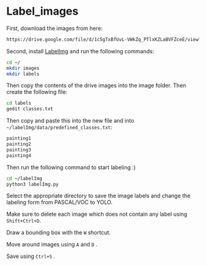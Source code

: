 # Label_images
First, download the images from here:

```bash
https://drive.google.com/file/d/1c5gTxBfUvL-VWkZq_PTlxKZLaBVFZceE/view?usp=sharing
```

Second, install [LabelImg](https://github.com/tzutalin/labelImgl) and run the following commands:

```bash
cd ~/
mkdir images
mkdir labels
```
Then copy the contents of the drive images into the image folder. Then create the following file:

```bash
cd labels
gedit classes.txt
```
Then copy and paste this into the new file and into ```~/labelImg/data/predefined_classes.txt```:
```bash
painting1
painting2
painting3
painting4
```
Then run the following command to start labeling :) 
```bash
cd ~/labelImg
python3 labelImg.py 
```
Select the appropriate directory to save the image labels and change the labeling form from PASCAL/VOC to YOLO.

Make sure to delete each image which does not contain any label using ```Shift+Ctrl+D```.

Draw a bounding box with the ```W``` shortcut.

Move around images using ```A```  and ```D``` .

Save using ```Ctrl+S``` .

